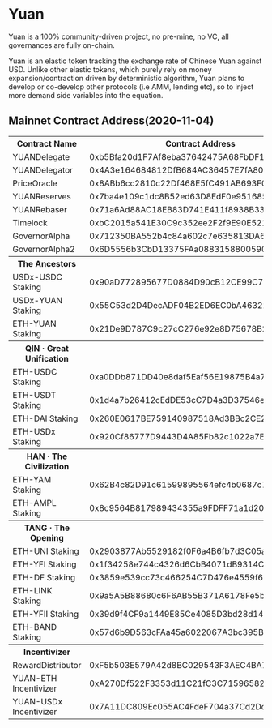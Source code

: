 # Yuan

Yuan is a 100% community-driven project, no pre-mine, no VC, all governances are fully on-chain. 

Yuan is an elastic token tracking the exchange rate of Chinese Yuan against USD. Unlike other elastic tokens, which purely rely on money expansion/contraction driven by deterministic algorithm, Yuan plans to develop or co-develop other protocols (i.e AMM, lending etc), so to inject more demand side variables into the equation.

## Mainnet Contract Address(2020-11-04)

<table>
	<tr>
       <th>Contract Name</th>
    	<th>Contract Address</th>
	</tr>
	<tr>
		<td> YUANDelegate </td>
		<td> 0xb5Bfa20d1F7Af8eba37642475A68FbDF1B4603c7 </td>
	</tr>
	<tr>
		<td> YUANDelegator </td>
		<td> 0x4A3e164684812DfB684AC36457E7fA805087c68E </td>
	</tr>
	<tr>
		<td> PriceOracle </td>
		<td> 0x8ABb6cc2810c22Df468E5fC491AB693F0901c927 </td>
	</tr>
	<tr>
		<td> YUANReserves </td>
		<td> 0x7ba4e109c1dc8B52ed63D8EdF0e951685DDe4DA6 </td>
	</tr>
	<tr>
		<td> YUANRebaser </td>
		<td> 0x71a6Ad88AC18EB83D741E411f8938B33918D0125 </td>
	</tr>
	<tr>
		<td> Timelock </td>
		<td> 0xbC2015a541E30C9c352ee2F2f9E90E5219b298e2 </td>
	</tr>
	<tr>
		<td> GovernorAlpha </td>
		<td> 0x712350BA552b4c84a602c7e635813DA63ef5bA82 </td>
	</tr>
	<tr>
		<td> GovernorAlpha2 </td>
		<td> 0x6D5556b3CbD13375FAa08831588005900A966c60 </td>
	</tr>
	<tr>
		<th> The Ancestors </th>
		<th> </th>
	</tr>
	<tr>
		<td> USDx-USDC Staking </td>
		<td> 0x90aD772895677D0884D90cB12CE99C7d9d98A229 </td>
	</tr>
	<tr>
		<td> USDx-YUAN Staking </td>
		<td> 0x55C53d2D4DecADF04B2ED6EC0bA46322A7D4D231 </td>
	</tr>
	<tr>
		<td> ETH-YUAN Staking </td>
		<td> 0x21De9D787C9c27cC276e92e8D75678B2651b67E2 </td>
	</tr>
	<tr>
		<th> QIN · Great Unification </th>
		<th> </th>
	</tr>
	<tr>
		<td> ETH-USDC Staking </td>
		<td> 0xa0DDb871DD40e8daf5Eaf56E19875B4a79538C79 </td>
	</tr>
	<tr>
		<td> ETH-USDT Staking </td>
		<td> 0x1d4a7b26412cEdDE53cC7D4a3D37546e09108b8D </td>
	</tr>
	<tr>
		<td> ETH-DAI Staking </td>
		<td> 0x260E0617BE759140987518Ad3BBc2CE20030d4B6 </td>
	</tr>
    <tr>
		<td> ETH-USDx Staking </td>
		<td> 0x920Cf86777D9443D4A85Fb82c1022a7E55B93528 </td>
	</tr>
	<tr>
		<th> HAN · The Civilization </th>
		<th> </th>
	</tr>
    <tr>
		<td> ETH-YAM Staking </td>
		<td> 0x62B4c82D91c61599895564efc4b0687c718713dc </td>
	</tr>
    <tr>
		<td> ETH-AMPL Staking </td>
		<td> 0x8c9564B817989434355a9FDFF71a1d2035426599 </td>
	</tr>
	<tr>
		<th> TANG · The Opening </th>
		<th> </th>
	</tr>
    <tr>
		<td> ETH-UNI Staking </td>
		<td> 0x2903877Ab5529182f0F6a4B6fb7d3C05aC82EEA8 </td>
	</tr>
    <tr>
		<td> ETH-YFI Staking </td>
		<td> 0x1f34258e744c4326d6CbB4071dB9314C9149A33B </td>
	</tr>
    <tr>
		<td> ETH-DF Staking </td>
		<td> 0x3859e539cc73c466254C7D476e4559f65aD25A54 </td>
	</tr>
    <tr>
		<td> ETH-LINK Staking </td>
		<td> 0x9a5A5B88680c6F6AB55B371A6178Fe5b58562fdF </td>
	</tr>
    <tr>
		<td> ETH-YFII Staking </td>
		<td> 0x39d9f4CF9a1449E85Ce4085D3bd28d149A82f65e </td>
	</tr>
    <tr>
		<td> ETH-BAND Staking </td>
		<td> 0x57d6b9D563cFAa45a6022067A3bc395BF96ffA2b </td>
	</tr>
	<tr>
		<th> Incentivizer </th>
		<th> </th>
	</tr>
    <tr>
		<td> RewardDistributor </td>
		<td> 0xF5b503E579A42d8BC029543F3AEC4BA78a31f1C1 </td>
	</tr>
    <tr>
		<td> YUAN-ETH Incentivizer </td>
		<td> 0xA270Df522F3353d11C21fC3C71596582d4178bFC </td>
	</tr>
    <tr>
		<td> YUAN-USDx Incentivizer </td>
		<td> 0x7A11DC809Ec055AC4FdeF704a37Cd2Dc669B29AB </td>
	</tr>
</table>
 
